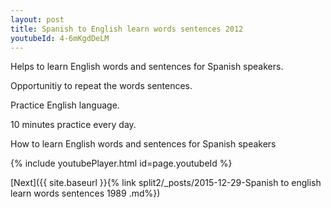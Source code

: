 ```yaml
---
layout: post
title: Spanish to English learn words sentences 2012 
youtubeId: 4-6mKgdDeLM
---
```

 
 
Helps to learn English words and sentences for Spanish speakers.

Opportunitiy to repeat the words sentences. 

Practice English language. 
 
10 minutes practice every day. 
 
How to learn English words and sentences for Spanish speakers 
 
{% include youtubePlayer.html id=page.youtubeId %}
 
 
[Next]({{ site.baseurl }}{% link  split2/_posts/2015-12-29-Spanish to english learn words sentences 1989 .md%})
 

